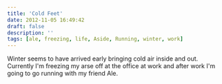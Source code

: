 ```yaml
---
title: 'Cold Feet'
date: 2012-11-05 16:49:42
draft: false
description: ''
tags: [ale, freezing, life, Aside, Running, winter, work]
---
```


Winter seems to have arrived early bringing cold air inside and out. Currently I'm freezing my arse off at the office at work and after work I'm going to go running with my friend Ale.